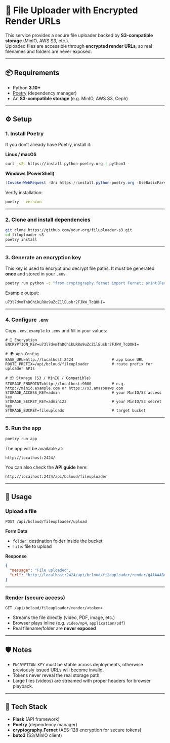 # 📂 File Uploader with Encrypted Render URLs

This service provides a secure file uploader backed by **S3-compatible storage** (MinIO, AWS S3, etc.).  
Uploaded files are accessible through **encrypted render URLs**, so real filenames and folders are never exposed.

---

## 📦 Requirements

- Python **3.10+**
- [Poetry](https://python-poetry.org/docs/#installation) (dependency manager)
- An **S3-compatible storage** (e.g. MinIO, AWS S3, Ceph)

---

## ⚙️ Setup

### 1. Install Poetry
If you don’t already have Poetry, install it:

**Linux / macOS**
```sh
curl -sSL https://install.python-poetry.org | python3 -
```

**Windows (PowerShell)**
```powershell
(Invoke-WebRequest -Uri https://install.python-poetry.org -UseBasicParsing).Content | python -
```

Verify installation:
```sh
poetry --version
```

---

### 2. Clone and install dependencies
```sh
git clone https://github.com/your-org/filuploader-s3.git
cd filuploader-s3
poetry install
```

---

### 3. Generate an encryption key
This key is used to encrypt and decrypt file paths. It must be generated **once** and stored in your `.env`.

```sh
poetry run python -c "from cryptography.fernet import Fernet; print(Fernet.generate_key().decode())"
```

Example output:
```
u73l7dvmTnDChikLR8o9uZcZ1lEusbr2FJkW_TcQOHI=
```

---

### 4. Configure `.env`
Copy `.env.example` to `.env` and fill in your values:

```dotenv
# 🔑 Encryption
ENCRYPTION_KEY=u73l7dvmTnDChikLR8o9uZcZ1lEusbr2FJkW_TcQOHI=

# 🌍 App Config
BASE_URL=http://localhost:2424                 # app base URL
ROUTE_PREFIX=/api/bcloud/fileuploader          # route prefix for uploader APIs

# 📦 Storage (S3 / MinIO / Compatible)
STORAGE_ENDPOINT=http://localhost:9000         # e.g. http://minio.example.com or https://s3.amazonaws.com
STORAGE_ACCESS_KEY=admin                       # your MinIO/S3 access key
STORAGE_SECRET_KEY=admin123                    # your MinIO/S3 secret key
STORAGE_BUCKET=fileuploads                     # target bucket
```

---

### 5. Run the app
```sh
poetry run app
```

The app will be available at:

```
http://localhost:2424/
```

You can also check the **API guide** here:

```
http://localhost:2424/api/bcloud/fileuploader
```

---

## 🚀 Usage

### Upload a file
```http
POST /api/bcloud/fileuploader/upload
```

**Form Data**
- `folder`: destination folder inside the bucket  
- `file`: file to upload  

**Response**
```json
{
  "message": "File uploaded",
  "url": "http://localhost:2424/api/bcloud/fileuploader/render/gAAAAABozN..."
}
```

---

### Render (secure access)
```http
GET /api/bcloud/fileuploader/render/<token>
```

- Streams the file directly (video, PDF, image, etc.)  
- Browser plays inline (e.g. `video/mp4`, `application/pdf`)  
- Real filename/folder are **never exposed**  

---

## 🛡️ Notes
- `ENCRYPTION_KEY` must be stable across deployments, otherwise previously issued URLs will become invalid.  
- Tokens never reveal the real storage path.  
- Large files (videos) are streamed with proper headers for browser playback.  

---

## 🧰 Tech Stack
- **Flask** (API framework)  
- **Poetry** (dependency manager)  
- **cryptography.Fernet** (AES-128 encryption for secure tokens)  
- **boto3** (S3/MinIO client)  
